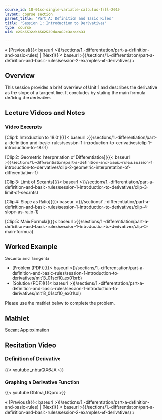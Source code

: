 ```yaml
---
course_id: 18-01sc-single-variable-calculus-fall-2010
layout: course_section
parent_title: 'Part A: Definition and Basic Rules'
title: 'Session 1: Introduction to Derivatives'
type: course
uid: c25a5592cbb582539daea82e3aeeda33

---
```


« [Previous]({{< baseurl >}}/sections/1.-differentiation/part-a-definition-and-basic-rules) | [Next]({{< baseurl >}}/sections/1.-differentiation/part-a-definition-and-basic-rules/session-2-examples-of-derivatives) »

Overview
--------

This session provides a brief overview of Unit 1 and describes the derivative as the slope of a tangent line. It concludes by stating the main formula defining the derivative.

Lecture Videos and Notes
------------------------

### Video Excerpts

[Clip 1: Introduction to 18.01]({{< baseurl >}}/sections/1.-differentiation/part-a-definition-and-basic-rules/session-1-introduction-to-derivatives/clip-1-introduction-to-18.01)

[Clip 2: Geometric Interpretation of Differentiation]({{< baseurl >}}/sections/1.-differentiation/part-a-definition-and-basic-rules/session-1-introduction-to-derivatives/clip-2-geometric-interpretation-of-differentiation-1)

[Clip 3: Limit of Secants]({{< baseurl >}}/sections/1.-differentiation/part-a-definition-and-basic-rules/session-1-introduction-to-derivatives/clip-3-limit-of-secants)

[Clip 4: Slope as Ratio]({{< baseurl >}}/sections/1.-differentiation/part-a-definition-and-basic-rules/session-1-introduction-to-derivatives/clip-4-slope-as-ratio-1)

[Clip 5: Main Formula]({{< baseurl >}}/sections/1.-differentiation/part-a-definition-and-basic-rules/session-1-introduction-to-derivatives/clip-5-main-formula)

Worked Example
--------------

Secants and Tangents

*   [Problem (PDF)]({{< baseurl >}}/sections/1.-differentiation/part-a-definition-and-basic-rules/session-1-introduction-to-derivatives/mit18_01scf10_ex01prb)
*   [Solution (PDF)]({{< baseurl >}}/sections/1.-differentiation/part-a-definition-and-basic-rules/session-1-introduction-to-derivatives/mit18_01scf10_ex01sol)

Please use the mathlet below to complete the problem.

Mathlet
-------

[Secant Approximation](/ans7870/18/18.01SC/f10/mathlets/secantApproximation.html "Open in a new window.")

Recitation Video
----------------

### Definition of Derivative

{{< youtube _nbtaQtX6JA >}}

### Graphing a Derivative Function

{{< youtube Gbtma_UQpro >}}

« [Previous]({{< baseurl >}}/sections/1.-differentiation/part-a-definition-and-basic-rules) | [Next]({{< baseurl >}}/sections/1.-differentiation/part-a-definition-and-basic-rules/session-2-examples-of-derivatives) »